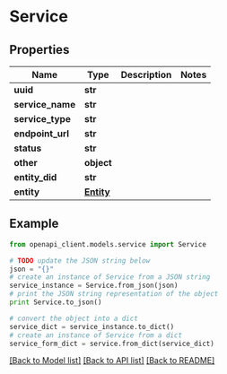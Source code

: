 # Service


## Properties
Name | Type | Description | Notes
------------ | ------------- | ------------- | -------------
**uuid** | **str** |  | 
**service_name** | **str** |  | 
**service_type** | **str** |  | 
**endpoint_url** | **str** |  | 
**status** | **str** |  | 
**other** | **object** |  | 
**entity_did** | **str** |  | 
**entity** | [**Entity**](Entity.md) |  | 

## Example

```python
from openapi_client.models.service import Service

# TODO update the JSON string below
json = "{}"
# create an instance of Service from a JSON string
service_instance = Service.from_json(json)
# print the JSON string representation of the object
print Service.to_json()

# convert the object into a dict
service_dict = service_instance.to_dict()
# create an instance of Service from a dict
service_form_dict = service.from_dict(service_dict)
```
[[Back to Model list]](../README.md#documentation-for-models) [[Back to API list]](../README.md#documentation-for-api-endpoints) [[Back to README]](../README.md)


